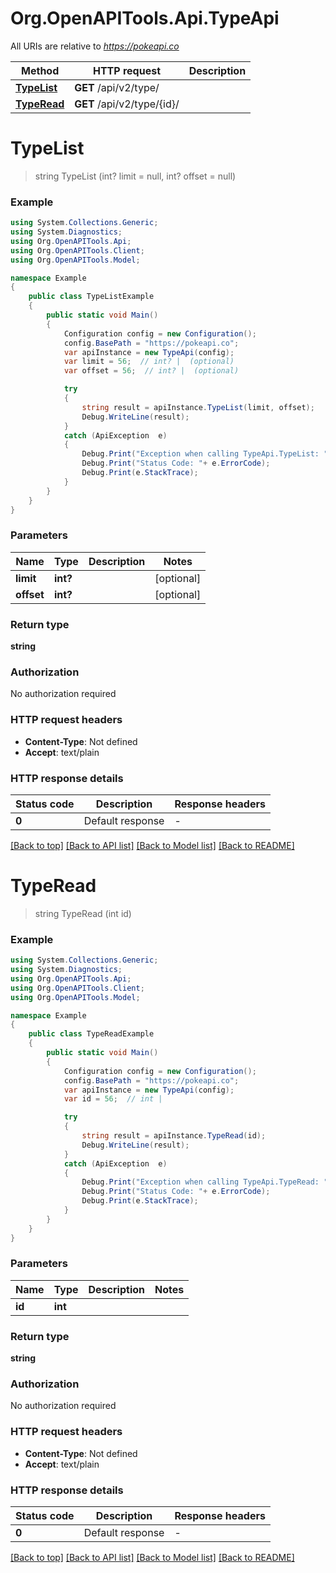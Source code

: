 # Org.OpenAPITools.Api.TypeApi

All URIs are relative to *https://pokeapi.co*

Method | HTTP request | Description
------------- | ------------- | -------------
[**TypeList**](TypeApi.md#typelist) | **GET** /api/v2/type/ | 
[**TypeRead**](TypeApi.md#typeread) | **GET** /api/v2/type/{id}/ | 


<a name="typelist"></a>
# **TypeList**
> string TypeList (int? limit = null, int? offset = null)



### Example
```csharp
using System.Collections.Generic;
using System.Diagnostics;
using Org.OpenAPITools.Api;
using Org.OpenAPITools.Client;
using Org.OpenAPITools.Model;

namespace Example
{
    public class TypeListExample
    {
        public static void Main()
        {
            Configuration config = new Configuration();
            config.BasePath = "https://pokeapi.co";
            var apiInstance = new TypeApi(config);
            var limit = 56;  // int? |  (optional) 
            var offset = 56;  // int? |  (optional) 

            try
            {
                string result = apiInstance.TypeList(limit, offset);
                Debug.WriteLine(result);
            }
            catch (ApiException  e)
            {
                Debug.Print("Exception when calling TypeApi.TypeList: " + e.Message );
                Debug.Print("Status Code: "+ e.ErrorCode);
                Debug.Print(e.StackTrace);
            }
        }
    }
}
```

### Parameters

Name | Type | Description  | Notes
------------- | ------------- | ------------- | -------------
 **limit** | **int?**|  | [optional] 
 **offset** | **int?**|  | [optional] 

### Return type

**string**

### Authorization

No authorization required

### HTTP request headers

 - **Content-Type**: Not defined
 - **Accept**: text/plain


### HTTP response details
| Status code | Description | Response headers |
|-------------|-------------|------------------|
| **0** | Default response |  -  |

[[Back to top]](#) [[Back to API list]](../README.md#documentation-for-api-endpoints) [[Back to Model list]](../README.md#documentation-for-models) [[Back to README]](../README.md)

<a name="typeread"></a>
# **TypeRead**
> string TypeRead (int id)



### Example
```csharp
using System.Collections.Generic;
using System.Diagnostics;
using Org.OpenAPITools.Api;
using Org.OpenAPITools.Client;
using Org.OpenAPITools.Model;

namespace Example
{
    public class TypeReadExample
    {
        public static void Main()
        {
            Configuration config = new Configuration();
            config.BasePath = "https://pokeapi.co";
            var apiInstance = new TypeApi(config);
            var id = 56;  // int | 

            try
            {
                string result = apiInstance.TypeRead(id);
                Debug.WriteLine(result);
            }
            catch (ApiException  e)
            {
                Debug.Print("Exception when calling TypeApi.TypeRead: " + e.Message );
                Debug.Print("Status Code: "+ e.ErrorCode);
                Debug.Print(e.StackTrace);
            }
        }
    }
}
```

### Parameters

Name | Type | Description  | Notes
------------- | ------------- | ------------- | -------------
 **id** | **int**|  | 

### Return type

**string**

### Authorization

No authorization required

### HTTP request headers

 - **Content-Type**: Not defined
 - **Accept**: text/plain


### HTTP response details
| Status code | Description | Response headers |
|-------------|-------------|------------------|
| **0** | Default response |  -  |

[[Back to top]](#) [[Back to API list]](../README.md#documentation-for-api-endpoints) [[Back to Model list]](../README.md#documentation-for-models) [[Back to README]](../README.md)

